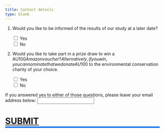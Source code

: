 ```yaml
---
title: Contact details
type: blank
---
```




1. Would you like to be informed of the results of our study at a later date? <p>
<input type = "checkbox" name = "yes"> Yes <br>
<input type = "checkbox" name = "no"> No <br>
2. Would you like to take part in a prize draw to win a AU$100 Amazon voucher? Alternatively, if you win, you can nominate that we donate AU$100 to the environmental conservation charity of your choice. <p>
<input type = "checkbox" name = "yes"> Yes <br>
<input type = "checkbox" name = "no"> No <br>

If you answered yes to either of those questions, please leave your email address below: 
 <input type="text" name="othergender_text"/><p>


# **[SUBMIT]()**
  </div>
<progress id="bar" max="100" value="100" style = "width:100%;margin:0px; height:10px; position: relative; bottom:20px;"> </progress><br>